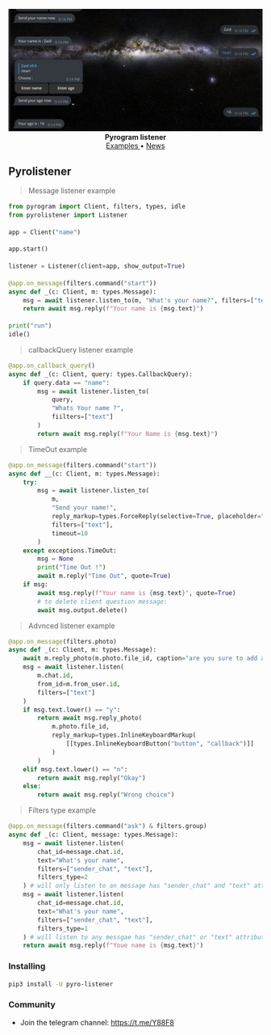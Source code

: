 <p align="center">
    <a href="https://github.com/x72x/pyro-listener/">
        <img src="https://raw.githubusercontent.com/x72x/pyro-listener/main/assest/Screenshot%202023-09-14%20212426.png" alt="pyro-listener" width="">
    </a>
    <br>
    <b>Pyrogram listener</b>
    <br>
    <a href="https://github.com/x72x/pyro-listener/tree/main/examples">
        Examples
    </a>
    •
    <a href="https://t.me/Y88F8">
        News
    </a>
</p>

## Pyrolistener

> Message listener example

``` python
from pyrogram import Client, filters, types, idle
from pyrolistener import Listener

app = Client("name")

app.start()

listener = Listener(client=app, show_output=True)

@app.on_message(filters.command("start"))
async def _(c: Client, m: types.Message):
    msg = await listener.listen_to(m, "What's your name?", filters=["text"])
    return await msg.reply(f"Your name is {msg.text}")

print("run")
idle()
```

> callbackQuery listener example
```python
@app.on_callback_query()
async def _(c: Client, query: types.CallbackQuery):
    if query.data == "name":
        msg = await listener.listen_to(
            query,
            "Whats Your name ?",
            fiilters=["text"]
        )
        return await msg.reply(f"Your Name is {msg.text}")
```

> TimeOut example
```python
@app.on_message(filters.command("start"))
async def __(c: Client, m: types.Message):
    try:
        msg = await listener.listen_to(
            m,
            "Send your name!",
            reply_markup=types.ForceReply(selective=True, placeholder="Your name"),
            filters=["text"],
            timeout=10
        )
    except exceptions.TimeOut:
        msg = None
        print("Time Out !")
        await m.reply("Time Out", quote=True)
    if msg:
        await msg.reply(f"Your name is {msg.text}", quote=True)
        # to delete client question message:
        await msg.output.delete()
```

> Advnced listener example
```python
@app.on_message(filters.photo)
async def _(c: Client, m: types.Message):
    await m.reply_photo(m.photo.file_id, caption="are you sure to add an button to the photo? send Y/N")
    msg = await listener.listen(
        m.chat.id,
        from_id=m.from_user.id,
        filters=["text"]
    )
    if msg.text.lower() == "y":
        return await msg.reply_photo(
            m.photo.file_id,
            reply_markup=types.InlineKeyboardMarkup(
                [[types.InlineKeyboardButton("button", "callback")]]
            )
        )
    elif msg.text.lower() == "n":
        return await msg.reply("Okay")
    else:
        return await msg.reply("Wrong choice")
```

> Filters type example
```python
@app.on_message(filters.command("ask") & filters.group)
async def _(c: Client, message: types.Message):
    msg = await listener.listen(
        chat_id=message.chat.id,
        text="What's your name",
        filters=["sender_chat", "text"],
        filters_type=2
    ) # will only listen to an message has "sender_chat" and "text" attribute
    msg = await listener.listen(
        chat_id=message.chat.id,
        text="What's your name",
        filters=["sender_chat", "text"],
        filters_type=1
    ) # will listen to any messgae has "sender_chat" or "text" attribute
    return await msg.reply(f"Youe name is {msg.text}")
```

### Installing

``` bash
pip3 install -U pyro-listener
```

### Community

- Join the telegram channel: https://t.me/Y88F8
